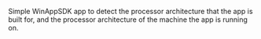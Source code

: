Simple WinAppSDK app to detect the processor architecture that the app is built for, and the processor architecture of the machine the app is running on. 

